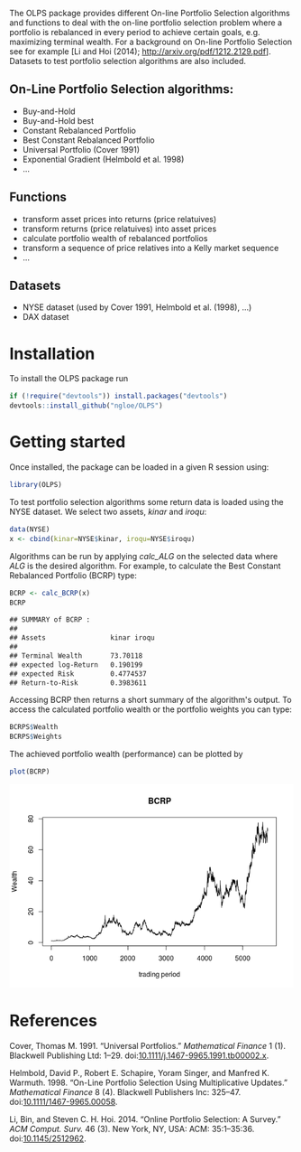 The OLPS package provides different On-line Portfolio Selection algorithms and functions to deal with the on-line portfolio selection problem where a portfolio is rebalanced in every period to achieve certain goals, e.g. maximizing terminal wealth. For a background on On-line Portfolio Selection see for example [Li and Hoi (2014); <http://arxiv.org/pdf/1212.2129.pdf>]. Datasets to test portfolio selection algorithms are also included.

On-Line Portfolio Selection algorithms:
---------------------------------------

-   Buy-and-Hold
-   Buy-and-Hold best
-   Constant Rebalanced Portfolio
-   Best Constant Rebalanced Portfolio
-   Universal Portfolio (Cover 1991)
-   Exponential Gradient (Helmbold et al. 1998)
-   ...

Functions
---------

-   transform asset prices into returns (price relatuives)
-   transform returns (price relatuives) into asset prices
-   calculate portfolio wealth of rebalanced portfolios
-   transform a sequence of price relatives into a Kelly market sequence
-   ...

Datasets
--------

-   NYSE dataset (used by Cover 1991, Helmbold et al. (1998), ...)
-   DAX dataset

Installation
============

To install the OLPS package run

``` r
if (!require("devtools")) install.packages("devtools")
devtools::install_github("ngloe/OLPS")
```

Getting started
===============

Once installed, the package can be loaded in a given R session using:

``` r
library(OLPS)
```

To test portfolio selection algorithms some return data is loaded using the NYSE dataset. We select two assets, *kinar* and *iroqu*:

``` r
data(NYSE)
x <- cbind(kinar=NYSE$kinar, iroqu=NYSE$iroqu)
```

Algorithms can be run by applying *calc\_ALG* on the selected data where *ALG* is the desired algorithm. For example, to calculate the Best Constant Rebalanced Portfolio (BCRP) type:

``` r
BCRP <- calc_BCRP(x)
BCRP
```

    ## SUMMARY of BCRP :
    ## 
    ## Assets                kinar iroqu 
    ## 
    ## Terminal Wealth       73.70118 
    ## expected log-Return   0.190199 
    ## expected Risk         0.4774537 
    ## Return-to-Risk        0.3983611

Accessing BCRP then returns a short summary of the algorithm's output. To access the calculated portfolio wealth or the portfolio weights you can type:

``` r
BCRPS$Wealth
BCRPS$Weights
```

The achieved portfolio wealth (performance) can be plotted by

``` r
plot(BCRP)
```

![](README_files/figure-markdown_github/unnamed-chunk-7-1.png)

References
==========

Cover, Thomas M. 1991. “Universal Portfolios.” *Mathematical Finance* 1 (1). Blackwell Publishing Ltd: 1–29. doi:[10.1111/j.1467-9965.1991.tb00002.x](http://dx.doi.org/10.1111/j.1467-9965.1991.tb00002.x).

Helmbold, David P., Robert E. Schapire, Yoram Singer, and Manfred K. Warmuth. 1998. “On-Line Portfolio Selection Using Multiplicative Updates.” *Mathematical Finance* 8 (4). Blackwell Publishers Inc: 325–47. doi:[10.1111/1467-9965.00058](http://dx.doi.org/10.1111/1467-9965.00058).

Li, Bin, and Steven C. H. Hoi. 2014. “Online Portfolio Selection: A Survey.” *ACM Comput. Surv.* 46 (3). New York, NY, USA: ACM: 35:1–35:36. doi:[10.1145/2512962](http://dx.doi.org/10.1145/2512962).
